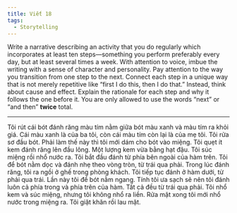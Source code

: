 ```yaml
---
title: Viết 18
tags:
  - Storytelling
---
```


Write a narrative describing an activity that you do regularly which incorporates at least ten steps—something you perform preferably every day, but at least several times a week. With attention to voice, imbue the writing with a sense of character and personality. Pay attention to the way you transition from one step to the next. Connect each step in a unique way that is not merely repetitive like “first I do this, then I do that.” Instead, think about cause and effect. Explain the rationale for each step and why it follows the one before it. You are only allowed to use the words “next” or “and then” **twice** total.

---

Tôi rút cái bót đánh răng màu tím nằm giữa bót màu xanh và màu tím ra khỏi giá. Cái màu xanh là của ba tôi, còn cái màu tím còn lại là của mẹ tôi. Tôi rửa sơ đầu bót. Phải làm thế này thì tôi mới dám cho bót vào miệng. Tôi quẹt ít kem đánh răng lên đầu lông. Một lượng kem vừa bằng hạt đậu. Tôi súc miệng rồi nhổ nước ra. Tôi bắt đầu đánh từ phía bên ngoài của hàm trên. Tôi để bót nằm dọc và đánh nhẹ theo vòng tròn, từ trái qua phải. Trong lúc đánh răng, tôi ra ngồi ở ghế trong phòng khách. Tôi tiếp tục đánh ở hàm dưới, từ phải qua trái. Lần này tôi để bót nằm ngang. Tính tôi ưa sạch sẽ nên tôi đánh luôn cả phía trong và phía trên của hàm. Tất cả đều từ trái qua phải. Tôi nhổ kem và súc miệng, nhưng tôi không nhổ ra liền. Rửa mặt xong tôi mới nhổ nước trong miệng ra. Tôi giặt khăn rồi lau mặt.
